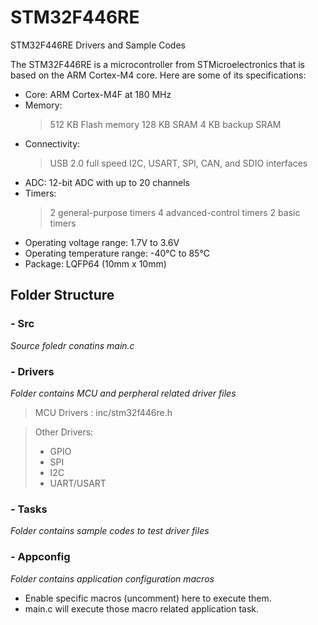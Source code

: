 # STM32F446RE
STM32F446RE Drivers and Sample Codes

The STM32F446RE is a microcontroller from STMicroelectronics that is based on the ARM Cortex-M4 core. Here are some of its specifications:

- Core: ARM Cortex-M4F at 180 MHz
- Memory:
    >512 KB Flash memory
    >128 KB SRAM
    >4 KB backup SRAM
- Connectivity:
    >USB 2.0 full speed
    >I2C, USART, SPI, CAN, and SDIO interfaces
- ADC:
    12-bit ADC with up to 20 channels
- Timers:
    >2 general-purpose timers
    >4 advanced-control timers
    >2 basic timers
- Operating voltage range: 1.7V to 3.6V
- Operating temperature range: -40°C to 85°C
- Package: LQFP64 (10mm x 10mm)


## Folder Structure

### - Src
_Source foledr conatins main.c_

### - Drivers
_Folder contains MCU and perpheral related driver files_

> MCU Drivers : inc/stm32f446re.h

> Other Drivers:
 >- GPIO
 >- SPI
 >- I2C
 >- UART/USART

### - Tasks
_Folder contains sample codes to test driver files_

### - Appconfig
_Folder contains application configuration macros_
- Enable specific macros (uncomment) here to execute them.
- main.c will execute those macro related application task.